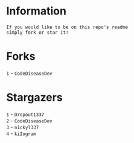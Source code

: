 # Information
`If you would like to be on this repo's readme`</br>`simply fork or star it!`</br>
# Forks
`1` - `CodeDiseaseDev`</br>
# Stargazers
`1` - `Dropout1337`</br>`2` - `CodeDiseaseDev`</br>`3` - `n1ckyl337`</br>`4` - `kiIogram`</br>